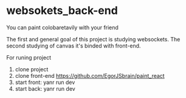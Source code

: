 # websokets_back-end

You can paint colobaretavily with your friend

The first and general goal of this project is studying websockets. The second studying of canvas it's binded with front-end.

For runing project

1. clone project
2. clone front-end https://github.com/EgorJSbrain/paint_react
3. start front: yanr run dev
4. start back: yanr run dev
